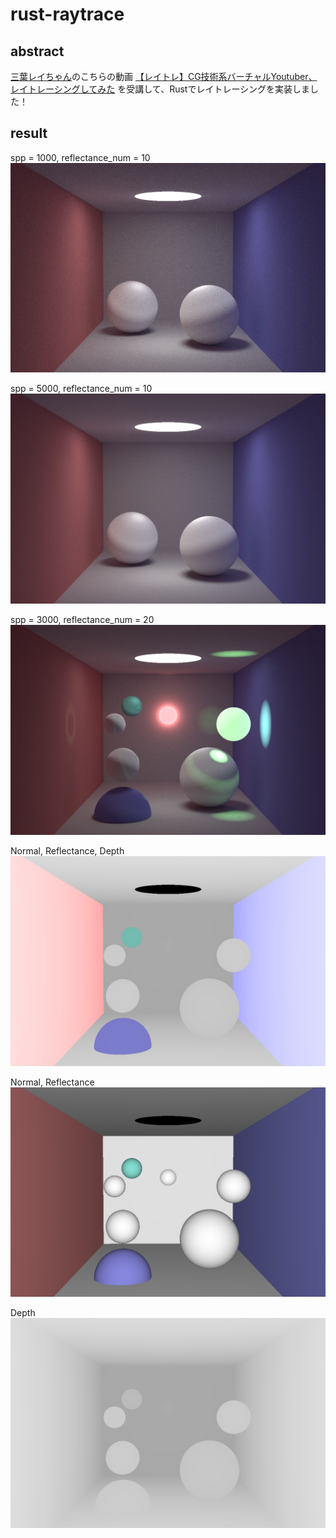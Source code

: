# rust-raytrace
## abstract
[三葉レイちゃん](https://twitter.com/mitsuba_rei)のこちらの動画
[【レイトレ】CG技術系バーチャルYoutuber、レイトレーシングしてみた](https://www.youtube.com/watch?v=4XeJEDuhyPs&t=379s)
を受講して、Rustでレイトレーシングを実装しました！

## result
spp = 1000, reflectance_num = 10
![result-1000-10](img/png/result-1000-10.png)

spp = 5000, reflectance_num = 10
![result-5000-10](img/png/result-5000-10.png)

spp = 3000, reflectance_num = 20
![result2-3000-20](img/png/result-3000-20.png)

Normal, Reflectance, Depth
![result2-dnc](img/png/result-DepthNormalColor.png)

Normal, Reflectance
![result2-nc](img/png/result-NormalColor.png)

Depth
![result2-d](img/png/result-Depth.png)